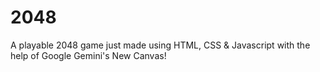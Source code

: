 # 2048
A playable 2048 game just made using HTML, CSS &amp; Javascript with the help of Google Gemini's New Canvas!
